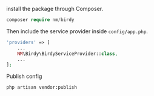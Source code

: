 install the package through Composer.

```php
composer require nm/birdy
```

Then include the service provider inside `config/app.php`.

```php
'providers' => [
    ...
    NM\Birdy\BirdyServiceProvider::class,
    ...
];
```
Publish config

```
php artisan vendor:publish
```
